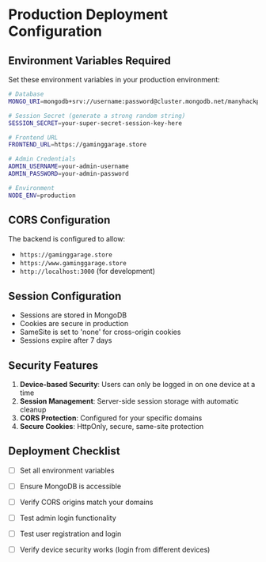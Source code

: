 # Production Deployment Configuration

## Environment Variables Required

Set these environment variables in your production environment:

```bash
# Database
MONGO_URI=mongodb+srv://username:password@cluster.mongodb.net/manyhackpanel

# Session Secret (generate a strong random string)
SESSION_SECRET=your-super-secret-session-key-here

# Frontend URL
FRONTEND_URL=https://gaminggarage.store

# Admin Credentials
ADMIN_USERNAME=your-admin-username
ADMIN_PASSWORD=your-admin-password

# Environment
NODE_ENV=production
```

## CORS Configuration

The backend is configured to allow:
- `https://gaminggarage.store`
- `https://www.gaminggarage.store`
- `http://localhost:3000` (for development)

## Session Configuration

- Sessions are stored in MongoDB
- Cookies are secure in production
- SameSite is set to 'none' for cross-origin cookies
- Sessions expire after 7 days

## Security Features

1. **Device-based Security**: Users can only be logged in on one device at a time
2. **Session Management**: Server-side session storage with automatic cleanup
3. **CORS Protection**: Configured for your specific domains
4. **Secure Cookies**: HttpOnly, secure, same-site protection

## Deployment Checklist

- [ ] Set all environment variables
- [ ] Ensure MongoDB is accessible
- [ ] Verify CORS origins match your domains
- [ ] Test admin login functionality
- [ ] Test user registration and login
- [ ] Verify device security works (login from different devices)





